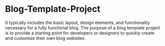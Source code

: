 # Blog-Template-Project
 It typically includes the basic layout, design elements, and functionality necessary for a fully functional blog. The purpose of a blog template project is to provide a starting point for developers or designers to quickly create and customize their own blog websites .
